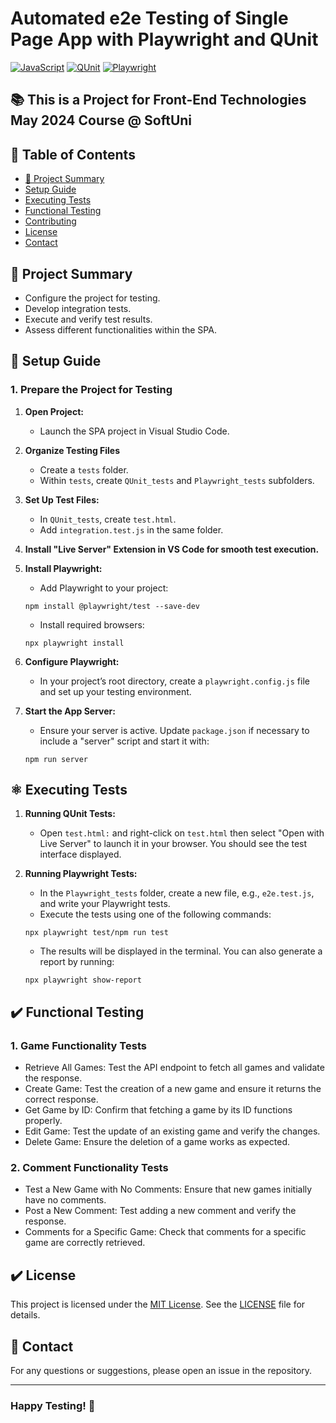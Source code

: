 # Automated e2e Testing of Single Page App with Playwright and QUnit

[![JavaScript](https://img.shields.io/badge/Made%20with-JavaScript-F7DF1E.svg)](https://developer.mozilla.org/en-US/docs/Web/JavaScript)
[![QUnit](https://img.shields.io/badge/tested%20with-QUnit-9C4CB4.svg)](https://qunitjs.com/)
[![Playwright](https://img.shields.io/badge/tested%20with-Playwright-6E40C9.svg)](https://playwright.dev/)

## 📚 This is a Project for Front-End Technologies May 2024 Course @ SoftUni

## 🔄 Table of Contents

- [ 🔄 Project Summary](#project-summary)
- [Setup Guide](#setup-guide)
- [Executing Tests](#executing-tests)
- [Functional Testing](#functional-testing)
- [Contributing](#contributing)
- [License](#license)
- [Contact](#contact)

## 🔄 Project Summary

- Configure the project for testing.
- Develop integration tests.
- Execute and verify test results.
- Assess different functionalities within the SPA.

## 🔨 Setup Guide

### 1. Prepare the Project for Testing

1. **Open Project:**
   - Launch the SPA project in Visual Studio Code.

2. **Organize Testing Files**
   - Create a `tests` folder.
   - Within `tests`, create `QUnit_tests` and `Playwright_tests` subfolders.

3. **Set Up Test Files:**
   - In `QUnit_tests`, create `test.html`.
   - Add `integration.test.js` in the same folder.

4. **Install "Live Server" Extension in VS Code for smooth test execution.**
   
5. **Install Playwright:**
   
   - Add Playwright to your project:
  
   ```
   npm install @playwright/test --save-dev
   ```
   
   - Install required browsers:
  
   ```
   npx playwright install
   ```

7. **Configure Playwright:**
   - In your project’s root directory, create a `playwright.config.js` file and set up your testing environment.

7. **Start the App Server:**
   - Ensure your server is active. Update `package.json` if necessary to include a "server" script and start it with:

   ```
   npm run server
   ```

## ⚛️ Executing Tests

1. **Running QUnit Tests:**
   
   - Open `test.html:` and right-click on `test.html` then select "Open with Live Server" to launch it in your browser. You should see the test interface displayed.

2. **Running Playwright Tests:**

   - In the `Playwright_tests` folder, create a new file, e.g., `e2e.test.js`, and write your Playwright tests.
   - Execute the tests using one of the following commands:
          
   ```
   npx playwright test/npm run test
   ```

   - The results will be displayed in the terminal. You can also generate a report by running:
   
   ```
   npx playwright show-report
   ```

## ✔️ Functional Testing

### 1. **Game Functionality Tests**
   - Retrieve All Games: Test the API endpoint to fetch all games and validate the response.
   - Create Game: Test the creation of a new game and ensure it returns the correct response.
   - Get Game by ID: Confirm that fetching a game by its ID functions properly.
   - Edit Game: Test the update of an existing game and verify the changes.
   - Delete Game: Ensure the deletion of a game works as expected.
     
### 2. **Comment Functionality Tests**
   - Test a New Game with No Comments: Ensure that new games initially have no comments.
   - Post a New Comment: Test adding a new comment and verify the response.
   - Comments for a Specific Game: Check that comments for a specific game are correctly retrieved.

## ✔️ License
This project is licensed under the [MIT License](LICENSE). See the [LICENSE](LICENSE) file for details.

## 📧 Contact
For any questions or suggestions, please open an issue in the repository.

---
### Happy Testing! 🚀

